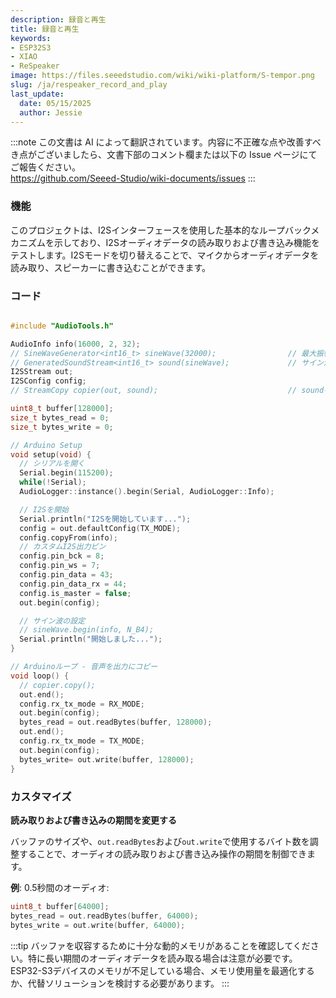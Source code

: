 ```yaml
---
description: 録音と再生
title: 録音と再生
keywords:
- ESP32S3
- XIAO
- ReSpeaker
image: https://files.seeedstudio.com/wiki/wiki-platform/S-tempor.png
slug: /ja/respeaker_record_and_play
last_update:
  date: 05/15/2025
  author: Jessie
---
```

:::note
この文書は AI によって翻訳されています。内容に不正確な点や改善すべき点がございましたら、文書下部のコメント欄または以下の Issue ページにてご報告ください。  
https://github.com/Seeed-Studio/wiki-documents/issues
:::

### 機能

このプロジェクトは、I2Sインターフェースを使用した基本的なループバックメカニズムを示しており、I2Sオーディオデータの読み取りおよび書き込み機能をテストします。I2Sモードを切り替えることで、マイクからオーディオデータを読み取り、スピーカーに書き込むことができます。

### コード

```cpp

#include "AudioTools.h"

AudioInfo info(16000, 2, 32);
// SineWaveGenerator<int16_t> sineWave(32000);                // 最大振幅32000のSoundGeneratorのサブクラス
// GeneratedSoundStream<int16_t> sound(sineWave);             // サイン波から生成されたストリーム
I2SStream out; 
I2SConfig config;
// StreamCopy copier(out, sound);                             // soundをi2sにコピー

uint8_t buffer[128000];
size_t bytes_read = 0;
size_t bytes_write = 0;

// Arduino Setup
void setup(void) {  
  // シリアルを開く
  Serial.begin(115200);
  while(!Serial);
  AudioLogger::instance().begin(Serial, AudioLogger::Info);

  // I2Sを開始
  Serial.println("I2Sを開始しています...");
  config = out.defaultConfig(TX_MODE);
  config.copyFrom(info); 
  // カスタムI2S出力ピン
  config.pin_bck = 8;
  config.pin_ws = 7;
  config.pin_data = 43;
  config.pin_data_rx = 44;
  config.is_master = false;
  out.begin(config);

  // サイン波の設定
  // sineWave.begin(info, N_B4);
  Serial.println("開始しました...");
}

// Arduinoループ - 音声を出力にコピー
void loop() {
  // copier.copy();
  out.end();
  config.rx_tx_mode = RX_MODE;
  out.begin(config);
  bytes_read = out.readBytes(buffer, 128000);
  out.end();
  config.rx_tx_mode = TX_MODE;
  out.begin(config);
  bytes_write= out.write(buffer, 128000);
}
```

### カスタマイズ

**読み取りおよび書き込みの期間を変更する**

バッファのサイズや、`out.readBytes`および`out.write`で使用するバイト数を調整することで、オーディオの読み取りおよび書き込み操作の期間を制御できます。

**例**: 0.5秒間のオーディオ:

```cpp
uint8_t buffer[64000];
bytes_read = out.readBytes(buffer, 64000);
bytes_write = out.write(buffer, 64000);
```

:::tip
バッファを収容するために十分な動的メモリがあることを確認してください。特に長い期間のオーディオデータを読み取る場合は注意が必要です。ESP32-S3デバイスのメモリが不足している場合、メモリ使用量を最適化するか、代替ソリューションを検討する必要があります。
:::